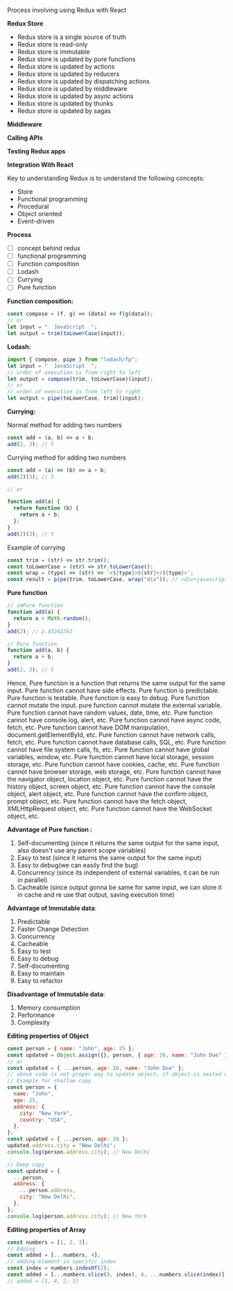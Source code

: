 Process involving using Redux with React

**Redux Store**

- Redux store is a single source of truth
- Redux store is read-only
- Redux store is immutable
- Redux store is updated by pure functions
- Redux store is updated by actions
- Redux store is updated by reducers
- Redux store is updated by dispatching actions
- Redux store is updated by middleware
- Redux store is updated by async actions
- Redux store is updated by thunks
- Redux store is updated by sagas

**Middleware**

**Calling APIs**

**Testing Redux apps**

**Integration With React**

Key to understanding Redux is to understand the following concepts:

- Store
- Functional programming
- Procedural
- Object oriented
- Event-driven

**Process**

- [ ] concept behind redux
- [ ] functional programming
- [ ] Function composition
- [ ] Lodash
- [ ] Currying
- [ ] Pure function

**Function composition:**

```javascript
const compose = (f, g) => (data) => f(g(data));
// or
let input = "  JavaScript  ";
let output = trim(toLowerCase(input));
```

**Lodash:**

```javascript
import { compose, pipe } from "lodash/fp";
let input = "  JavaScript  ";
// order of execution is from right to left
let output = compose(trim, toLowerCase)(input);
// or
// order of execution is from left to right
let output = pipe(toLowerCase, trim)(input);
```

**Currying:**

Normal method for adding two numbers

```javascript
const add = (a, b) => a + b;
add(2, 3); // 5
```

Currying method for adding two numbers

```javascript
const add = (a) => (b) => a + b;
add(2)(3); // 5

// or

function add(a) {
  return function (b) {
    return a + b;
  };
}
add(2)(3); // 5
```

Example of currying

```javascript
const trim = (str) => str.trim();
const toLowerCase = (str) => str.toLowerCase();
const wrap = (type) => (str) => `<${type}>${str}</${type}>`;
const result = pipe(trim, toLowerCase, wrap("div")); // <div>javascript</div>
```

**Pure function**

```javascript
// imPure function
function add(a) {
  return a + Math.random();
}
add(2); // 2.43242342

// Pure function
function add(a, b) {
  return a + b;
}
add(2, 3); // 5
```

Hence, Pure function is a function that returns the same output for the same input. Pure function cannot have side effects. Pure function is predictable. Pure function is testable. Pure function is easy to debug. Pure function cannot mutate the input. pure function cannot mutate the external variable. Pure function cannot have random values, date, time, etc. Pure function cannot have console.log, alert, etc. Pure function cannot have async code, fetch, etc. Pure function cannot have DOM manipulation, document.getElementById, etc. Pure function cannot have network calls, fetch, etc. Pure function cannot have database calls, SQL, etc. Pure function cannot have file system calls, fs, etc. Pure function cannot have global variables, window, etc. Pure function cannot have local storage, session storage, etc. Pure function cannot have cookies, cache, etc. Pure function cannot have browser storage, web storage, etc. Pure function cannot have the navigator object, location object, etc. Pure function cannot have the history object, screen object, etc. Pure function cannot have the console object, alert object, etc. Pure function cannot have the confirm object, prompt object, etc. Pure function cannot have the fetch object, XMLHttpRequest object, etc. Pure function cannot have the WebSocket object, etc.

**Advantage of Pure function :**

1. Self-documenting (since it returns the same output for the same input, also doesn't use any parent scope variables)
2. Easy to test (since it returns the same output for the same input)
3. Easy to debug(we can easily find the bug)
4. Concurrency (since its independent of external variables, it can be run in parallel)
5. Cacheable (since output gonna be same for same input, we can store it in cache and re use that output, saving execution time)

<!-- Pure function cannot mutate the database. Pure function cannot mutate the file system. Pure function cannot mutate the network. Pure function cannot mutate the DOM. Pure function cannot mutate the global object. Pure function cannot mutate the local storage. Pure function cannot mutate the session storage. Pure function cannot mutate the cookies. Pure function cannot mutate the cache. Pure function cannot mutate the browser storage. Pure function cannot mutate the web storage. Pure function cannot mutate the window object. Pure function cannot mutate the document object. Pure function cannot mutate the navigator object. Pure function cannot mutate the location object. Pure function cannot mutate the history object. Pure function cannot mutate the screen object. Pure function cannot mutate the console object. Pure function cannot mutate the alert object. Pure function cannot mutate the confirm object. Pure function cannot mutate the prompt object. Pure function cannot mutate the fetch object. Pure function cannot mutate the XMLHttpRequest object. Pure function cannot mutate the WebSocket -->

<!-- Above trash is generated by GitHub Co-pilot -->

**Advantage of Immutable data**:

1. Predictable
2. Faster Change Detection
3. Concurrency
4. Cacheable
5. Easy to test
6. Easy to debug
7. Self-documenting
8. Easy to maintain
9. Easy to refactor

**Disadvantage of Immutable data**:

1. Memory consumption
2. Performance
3. Complexity

**Editing properties of Object**

```javascript
const person = { name: "John", age: 25 };
const updated = Object.assign({}, person, { age: 26, name: "John Doe" });
// or
const updated = { ...person, age: 26, name: "John Doe" };
// above code is not proper way to update object, if object is nested with another object then it will not work : cuz it performs shallow copy
// Example for shallow copy
const person = {
  name: "John",
  age: 25,
  address: {
    city: "New York",
    country: "USA",
  },
};
const updated = { ...person, age: 26 };
updated.address.city = "New Delhi";
console.log(person.address.city); // New Delhi

// Deep copy 
const updated = {
  ...person,
  address: {
    ...person.address,
    city: "New Delhi",
  },
};
console.log(person.address.city); // New York
```

**Editing properties of Array**

```javascript
const numbers = [1, 2, 3];
// Adding
const added = [...numbers, 4];
// adding element in specific index
const index = numbers.indexOf(2);
const added = [...numbers.slice(0, index), 4, ...numbers.slice(index)];
// added = [1, 4, 2, 3]
```
